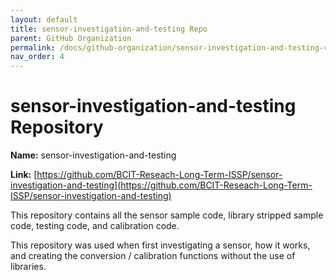 ```yaml
---
layout: default
title: sensor-investigation-and-testing Repo
parent: GitHub Organization
permalink: /docs/github-organization/sensor-investigation-and-testing-repo/
nav_order: 4
---
```


# sensor-investigation-and-testing Repository

**Name:** sensor-investigation-and-testing

**Link:** [https://github.com/BCIT-Reseach-Long-Term-ISSP/sensor-investigation-and-testing](https://github.com/BCIT-Reseach-Long-Term-ISSP/sensor-investigation-and-testing)

This repository contains all the sensor sample code, library stripped sample code, testing code, and calibration code.

This repository was used when first investigating a sensor, how it works, and creating the conversion / calibration functions without the use of libraries.
